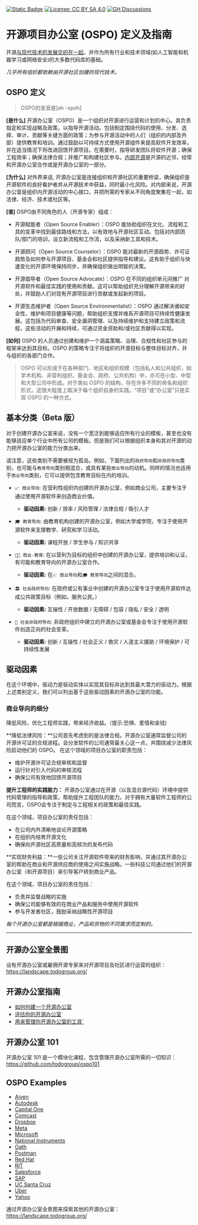 [![Static Badge](https://img.shields.io/badge/Interactive-OSPO_Definition-pink)](https://ospoglossary.todogroup.org/ospo-definition/)
[![License: CC BY SA 4.0](https://img.shields.io/badge/License-CC_BY_SA_4.0-lightgrey.svg)](https://creativecommons.org/licenses/by-sa/4.0/)
[![GH Discussions](https://img.shields.io/badge/OSPO-Discussions-green)](https://github.com/todogroup/ospology/discussions)

# 开源项目办公室 (OSPO) 定义及指南

开源[与现代技术的发展交织在一起](https://openforumeurope.org/open-source-impact-study/)，并作为所有行业和技术领域(如人工智能和机器学习或网络安全)的大多数代码库的基础。

*几乎所有组织都依赖由开源社区创建的现代技术。*

## OSPO 定义

> OSPO的发音是[ah -spoh]

**[是什么]** 开源办公室（OSPO）是一个组织对开源进行运营和计划的中心。其负责指定和实现战略及政策，以指导开源活动。包括制定围绕代码的使用、分发、选择、审计、贡献等关键方面的政策；为参与开源活动中的人们（组织的内部及外部）提供教育和培训。通过鼓励以可持续方式使用开源组件来提高软件开发效率，并在适当情况下将改进回馈开源项目。在需要时，指导研发团队将软件开源；确保工程效率；确保法律合规；并推广和构建社区参与。[内部开源](https://innersourcecommons.org/)是开源的近邻，经常和开源办公室合作或是开源办公室的一部分。

**[为什么]** 对外界来说, 开源办公室是连接组织和开源社区的重要桥梁，确保组织是开源软件的良好看护者并从开源技术中获益，同时最小化风险。对内部来说，开源办公室是组织内开源活动的中心接口，并把所需的专家从不同角度聚集在一起，如法律、经济、技术或社区等。

**[谁]** OSPO由不同角色的人（开源专家）组成：

* 开源赋能者（Open Source Enabler）：OSPO 能协助组织在文化、流程和工具的变革中找到最佳路线和方法，以有效地与开源社区互动。包括对内部团队/部门的培训，设立新流程和工作流，以及采纳新工具和技术。

* 开源顾问（Open Source Counselor）：OSPO 能对最新的开源趋势、许可证趋势及如何参与开源项目、基金会和社区提供指导和建议。这有助于组织与快速变化的开源环境保持同步，并确保组织做出明智的决策。

* 开源倡导者（Open Source Advocate）：OSPO 在不同的组织单元间推广 对开源软件和最佳实践的使用和贡献。这可以帮助组织充分理解开源带来的好处，并鼓励人们对现有开源项目进行贡献或发起新的项目。

* 开源生态维护者（Open Source Environmentalist）：OSPO 通过解决诸如安全性、维护和项目健康等问题，帮助组织支撑并维系开源项目可持续性健康发展。这包括为代码审查、安全漏洞管理、以及持续维护和支持建立政策和流程，这些活动的开展和持续，可通过资金资助和/或社区贡献得以实现。

**[如何]** OSPO 的人员通过创建和维护一个涵盖策略、治理、合规性和社区参与的框架来达到其目标。OSPO 的策略专注于将组织的开源目标与整体目标对齐，并与组织的各部门合作。

> OSPO 可以形成于在各种部门、地区和组织规模（包括私人和公共组织，如学术机构、非营利组织、基金会、政府、公共机构）中，亦可在小型、中型和大型公司中形成。对于类似 OSPO 的结构，存在许多不同的命名和组织形式，这很大程度上取决于每个组织自身的实践。“项目”或“办公室”只是实现 OSPO 的一种方式。

## 基本分类（Beta 版）

对于创建开源办公室来说，没有一个宽泛到能够适应所有行业的模板，甚至也没有能够适应单个行业中所有公司的模板。但是我们可以根据组织本身和其对开源的动力把开源办公室的能力分类出来。

请注意，这些类别不需要被视为孤岛。例如，下面列出的`政府导向`和`非政府导向`类别，也可能与`教育导向`类别相混合，或具有某些`商业导向`的动机。同样的情况也适用于`商业导向`类别，它可以提供包含教育目标在内的培训。

* `📈 商业导向`: 在营利性组织内创建的开源办公室，例如商业公司，主要专注于通过使用开源软件来创造商业价值。

  * **驱动因素:** 创新 / 效率 / 风险管理 / 法律合规 / 吸引人才

* `🎓 教育导向`: 由教育机构创建的开源办公室，例如大学或学院，专注于使用开源软件来支撑教学、研究和学习活动。
  * **驱动因素:** 课程开放 / 学生参与 / 知识共享

* `👩‍🏫 商业-教育`: 在以营利为目标的组织中创建的开源办公室，提供培训和认证，有可能和教育导向的开源办公室合作。
  * **驱动因素:** 在`📈 商业导向`和`🎓 教育导向`之间的混合。

* `🏛 社会政府导向`: 在政府或公有事业中创建的开源办公室专注于使用开源软件达成公共政策目标（例如，服务公民。）
  * **驱动因素:** 互操性 / 开放数据 / 无障碍 / 包容 / 隐私 / 安全 / 透明

* `🌳 社会非政府导向`: 非政府组织中建立的开源办公室或基金会专注于使用开源软件创造正向的社会变革。
  * **驱动因素:** 创新 / 互操性 / 社会正义 / 救灾 / 人道主义援助 / 环境保护 / 可持续性发展

## 驱动因素

在这个环境中，驱动力是驱动实体以实现其目标并达到其最大潜力的驱动力。根据上述类别定义，我们可以列出基于这些驱动因素的开源办公室的功能。

### 商业导向的细分

降低风险，优化工程师实践，带来经济收益。（提示:恐惧、爱情和金钱)

**降低法律风险：**公司首先考虑到的是法律合规。开源办公室通常监督公司的开源许可证的合规进程。会分发软件的公司通常最关心这一点，并围绕减少法律风险启动他们的 OSPO。
在这个领域的项目办公室的职责包括：

* 维护开源许可证合规审核和监督
* 运行针对引入代码的审核流程
* 确保公司有效地回馈开源项目

**提升工程师的实践能力：**
开源办公室通过在开源（以及混合源代码）环境中提供代码管理的指导和政策，帮助提升工程团队的能力。对于拥有大量软件工程师的公司而言，OSPO会专注于制定与工程相关的政策和最佳实践。

在这个领域，项目办公室的责任包括：

* 在公司内外清晰地谈论开源策略
* 在组织内培育开源文化
* 确保向开源社区高质量和高频次的发布代码

**实现财务利益：**一些公司关注开源软件带来的财务影响，并通过其开源办公室的帮助在商业和开源供应商的使用之间实施战略。一些科技公司通过他们的开源办公室（和开源项目）来引导客户转到商业产品。

在这个领域，项目办公室的责任包括：

* 负责并监督战略的实施
* 确保公司能够有效的在商业产品和服务中使用开源软件
* 参与开发者社区，鼓励采纳战略性开源项目

*每个开源办公室都是根据商业，产品和货物的不同需求而定制的。*

***
## 开源办公室全景图
设有开源办公室或雇佣开源专家来对开源项目及社区进行运营的组织：<https://landscape.todogroup.org/>

## 开源办公室指南

* [如何创建一个开源办公室](https://todogroup.org/resources/guides/how-to-create-an-open-source-program-office/)
* [评估你的开源办公室](https://todogroup.org/resources/guides/measuring-your-open-source-programs-success/)
* [用来管理你开源办公室的工具`](https://todogroup.org/resources/guides/tools-for-managing-open-source-programs/)

## 开源办公室 101

开源办公室 101 是一个模块化课程，包含管理开源办公室所需的一切知识：<https://github.com/todogroup/ospo101>

## OSPO Examples

* [Aiven](https://aiven.io/blog/open-source-program-office-at-aiven-a-year-later)
* [Autodesk](https://github.com/todogroup/todogroup.org/blob/main/content/en/case-studies/autodesk.md)
* [Capital One](https://github.com/todogroup/todogroup.org/blob/master/content/en/case-studies/capitalone.md)
* [Comcast](https://github.com/todogroup/todogroup.org/blob/master/content/en/case-studies/comcast.md)
* [Dropbox](https://github.com/todogroup/todogroup.org/blob/main/content/en/case-studies/dropbox.md)
* [Meta](https://github.com/todogroup/todogroup.org/blob/master/content/case-studies/facebook.md)
* [Microsoft](https://github.com/todogroup/todogroup.org/blob/master/content/en/case-studies/microsoft.md)
* [National Instruments](https://github.com/todogroup/todogroup.org/blob/main/content/en/case-studies/ni.md)
* [Oath](https://github.com/todogroup/todogroup.org/blob/main/content/en/case-studies/oath.md)
* [Postman](https://dev.to/postman/how-postmans-building-their-open-source-program-office-ospo-hgf)
* [Red Hat](https://github.com/todogroup/todogroup.org/blob/master/content/en/case-studies/redhat.md)
* [RIT](https://todogroup.org/guides/casestudies/rit/)
* [Salesforce](https://github.com/todogroup/todogroup.org/blob/master/content/en/case-studies/salesforce.md)
* [SAP](https://github.com/todogroup/todogroup.org/blob/master/content/en/case-studies/sap.md)
* [UC Santa Cruz](https://research.redhat.com/blog/article/building-a-university-ospo-bolstering-academic-research-through-open-source/)
* [Uber](https://github.com/todogroup/todogroup.org/blob/master/content/en/case-studies/uber.md)
* [Yahoo](https://github.com/todogroup/todogroup.github.io/blob/master/content/en/guides/casestudies/oath.md)

通过开源办公室全景图来探索其他的开源办公室：<https://landscape.todogroup.org/>
